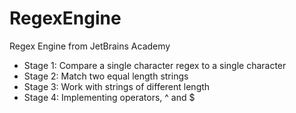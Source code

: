 # RegexEngine
Regex Engine from JetBrains Academy
- Stage 1: Compare a single character regex to a single character
- Stage 2: Match two equal length strings
- Stage 3: Work with strings of different length
- Stage 4: Implementing operators, ^ and $
